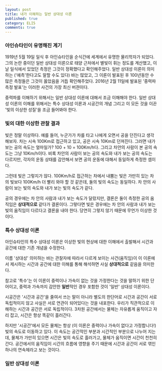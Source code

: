 ```yaml
---
layout: post
title: 내가 이해하는 일반 상대성 이론
published: true
category: ELI5
comments: true
---
```


### 아인슈타인이 유명해진 계기
1919년 5월 19일 일식 후 아인슈타인을 순식간에 세계에서 유명한 물리학자가 되었다.
그의 논란 중이던 일반 상대성 이론으로 태양 근처에서 별빛이 휘는 정도를 계산했고, 이날 일식에서 있었던 측정은 그것이 정확했다고 확인해주었다. 
일반 상대성 이론이 의미하는 ('예측'한다고도 말할 수도 있다) 바는 많았고,  그 이론이 발표된 후 100년동안 수많은 측정들은 그것이 옳았음을 거듭 확인해주었다. 2016년 2월 11일에 발표된 '중력파 측정 발표'는 이러한 사건의 가장 최신 버젼이다.

중력파를 이해하기 위해서는 일반 상대성 이론에 대해서 조금 이해해야 한다. 일반 상대성 이론의 이해를 위해서는 특수 상대성 이론과 시공간의 개념 그리고 이 모든 것을 이끈 '빛의 이상한 성질'을 조금 들어봐야 한다.

### 빛의 대한 이상한 관찰 결과
빛은 정말 이상하다.
예를 들어, 누군가가 차를 타고 나에게 오면서 공을 던진다고 생각해보자. 차는 시속 100Km로 접근하고 있고, 공은 시속 10Km로 던져진다.
그러면 내가 보는 공의 속도는 얼마일가? 100 + 10 = 100Km/h다. 그리고 차안의 사람이 본 공의 속도는 그냥 10Km/h이다. 
비록 차안의 사람이 보는 공의 속도와 내가 보는 공의 속도는 다르지만, 각자의 운동 상태를 감안해서 보면 공의 운동에 대해서 동일하게 측정한 셈이다. 

그런데 빛은 그렇지가 않다. 100Km/h로 접근하는 차에서 내뿜는 빛은 가만히 있는 차의 빛보다 100Km/h 더 빨리 와야 할 것 같은데, 둘의 빛의 속도는 동일하다. 차 안의 사람이 보는 빛의 속도와 내가 보는 빛의 속도가 같다.

공의 경우에는 차 안의 사람과 내가 보는 속도가 달랐지만, 결론은 둘이 측정한 공의 움직임은 **상대적으로** 같다가 결론이다.
그렇다면 빛은 경우에는 차 안의 사람과 내가 보는 빛의 움직임이 다르다고 결론을 내야 한다. 
당연히 그렇지 않기 때문에 무언가 이상한 것이다. 

### 특수 상대성 이론
아인슈타인의 특수 상대성 이론은 이상한 빛의 현상에 대한 이해에서 출발해서 시간과 공간에 대한 기존 개념을 수정한다.

이름 '상대성' 의미하는 바는 관찰자에 따라서 다르게 보이는 사건(움직임)이 이 이론에서 제시하는 시간과 공간에 대한 이해를 통해 해석하면 사실 **상대적으로** 같음을 의미한다.

참고로 '특수'는 이 이론이 중력이나 가속이 없는 것을 가정한다는 것을 말하기 위한 단어이고, 중력과 가속까지 감안한 **일반**적인 경우 포함한 것이 '일반' 상대성 이론이다.

시공간은 '시간과 공간'을 줄여서 쓰는 말이 아니라 별도의 한단어로 시간과 공간이 서로 독립적이지 않고 사실은 서로 연관이 되어있다는 것을 내포한다.
우리가 직관적으로 이해하는 시간과 공간은 서로 독립적이다. 3차원 공간에서는 물체는 자유롭게 움직이고 자리 잡고, 시간은 항상 똑같이 흘러간다.

하지만 '시공간'에서 모든 물체는 항상 (이 이론은 중력이나 가속이 없다고 가정합니다!) 빛의 속도로 이동하고 있다. 이 속도는 공간적인 부분과 시간적인 부분으로 나누어 지는데, 물체가 가만히 있으면 시간은 빛의 속도로 흘러가고, 물체가 움직이면 시간이 천천히 간다.
공간에서의 움직임이 시간의 흐름에 영향을 주기 때문에 시간과 공간이 서로 엮인 하나의 연속체라고 보는 것이다.

### 일반 상대성 이론



